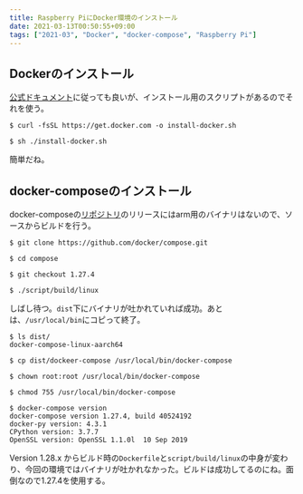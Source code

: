 ```yaml
---
title: Raspberry PiにDocker環境のインストール
date: 2021-03-13T00:50:55+09:00
tags: ["2021-03", "Docker", "docker-compose", "Raspberry Pi"]
---
```


## Dockerのインストール

[公式ドキュメント](https://docs.docker.com/engine/install/debian/)に従っても良いが、インストール用のスクリプトがあるのでそれを使う。

```shell
$ curl -fsSL https://get.docker.com -o install-docker.sh

$ sh ./install-docker.sh
```

簡単だね。

## docker-composeのインストール

docker-composeの[リポジトリ](https://github.com/docker/compose.git)のリリースにはarm用のバイナリはないので、ソースからビルドを行う。

```shell
$ git clone https://github.com/docker/compose.git

$ cd compose

$ git checkout 1.27.4

$ ./script/build/linux
```

しばし待つ。`dist`下にバイナリが吐かれていれば成功。あとは、`/usr/local/bin`にコピって終了。

```shell
$ ls dist/
docker-compose-linux-aarch64

$ cp dist/dockeer-compose /usr/local/bin/docker-compose

$ chown root:root /usr/local/bin/docker-compose

$ chmod 755 /usr/local/bin/docker-compose

$ docker-compose version
docker-compose version 1.27.4, build 40524192
docker-py version: 4.3.1
CPython version: 3.7.7
OpenSSL version: OpenSSL 1.1.0l  10 Sep 2019
```

Version 1.28.x からビルド時の`Dockerfile`と`script/build/linux`の中身が変わり、今回の環境ではバイナリが吐かれなかった。ビルドは成功してるのにね。面倒なので1.27.4を使用する。